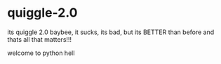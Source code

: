 # quiggle-2.0

its quiggle 2.0 baybee, it sucks, its bad, but its BETTER than before and thats all that matters!!!

welcome to python hell
